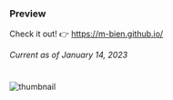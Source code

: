 ### Preview
Check it out! 👉 https://m-bien.github.io/

*Current as of January 14, 2023* 
#

![thumbnail](https://i.ibb.co/c1qF8n8/screenshot.png)
